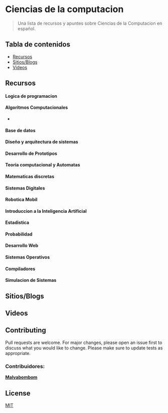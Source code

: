 # Ciencias de la computacion

> Una lista de recursos y apuntes sobre Ciencias de la Computacion en español.

## Tabla de contenidos

- [Recursos](#recursos)
- [Sitios/Blogs](#sitiosblogs)
- [Videos](#videos)

## Recursos

#### Logica de programacion

#### Algoritmos Computacionales
* []()

#### Base de datos

#### Diseño y arquitectura de sistemas

#### Desarrollo de Prototipos

#### Teoria computacional y Automatas

#### Matematicas discretas

#### Sistemas Digitales

#### Robotica Mobil

#### Introduccion a la Inteligencia Artificial

#### Estadistica 

#### Probabilidad

#### Desarrollo Web

#### Sistemas Operativos

#### Compiladores

#### Simulacion de Sistemas

## Sitios/Blogs

## Videos



## Contributing 

Pull requests are welcome. For major changes, please open an issue first to discuss what you would like to change.
Please make sure to update tests as appropriate.

### Contribuidores:

**[Malvabombom](https://github.com/malvabombom)**

## License
[MIT](https://choosealicense.com/licenses/mit/)

